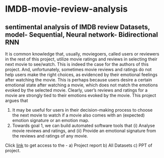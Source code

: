 # IMDB-movie-review-analysis
## sentimental analysis of IMDB review Datasets, model- Sequential, Neural network- Bidirectional RNN

It is common knowledge that, usually, moviegoers, called users or reviewers in the rest of this project, utilize movie ratings and reviews in selecting their next movie to see/watch. This is indeed the case for the authors of this project. And, unfortunately, sometimes movie reviews and ratings do not help users make the right choices, as evidenced by their emotional feelings after watching the movie. This is perhaps because users desire a certain emotional state after watching a movie, which does not match the emotions evoked by the selected movie. Clearly, user’s reviews and ratings for a movie are strongly tied to their emotions evoked by the movie. This project argues that 
1) It may be useful for users in their decision-making process to choose the next movie to watch if a movie also comes with an (expected) emotion signature or an emotion map. 
2) Towards goal 1, we can build automated software tools that (i) Analyse movie reviews and ratings, and (ii) Provide an emotional signature from the reviews and ratings of any movie.

Click [link](https://drive.google.com/open?id=117VAmdQR0fOase3vO8gAZ5vGNchXnKph) to get access to the -
a) Project report 
b) All Datasets
c) PPT of project.
 

